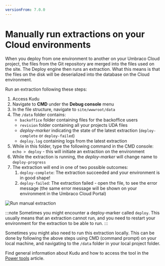 ```yaml
---
versionFrom: 7.0.0
---
```


# Manually run extractions on your Cloud environments

When you deploy from one environment to another on your Umbraco Cloud project, the files from the Git repository are merged into the files used on the site. The Deploy engine then runs an extraction. What this means is that the files on the disk will be deserialized into the database on the Cloud environment.

Run an extraction following these steps:

1. Access Kudu
2. Navigate to **CMD** under the **Debug console** menu
3. In the file structure, navigate to `site/wwwroot/data`
4. The `/data` folder contains:
    * `backoffice` folder containing files for the backoffice users
    * `revision` folder containing all your projects UDA files
    * *deploy-marker* indicating the state of the latest extraction (`deploy-complete` or `deploy-failed`)
    * `deploy.log` containing logs from the latest extraction
5. While in this folder, type the following command in the CMD console: `echo > deploy` - this will initiate an extraction on the environment
6. While the extraction is running, the *deploy-marker* will change name to `deploy-progress`
7. The extraction will end in one of two possible outcomes:
    1. `deploy-complete`: The extraction succeeded and your environment is in good shape!
    2. `deploy-failed`: The extraction failed - open the file, to see the error message (the same error message will be shown on your environment in the Umbraco Cloud Portal)

![Run manual extraction](images/manual-extraction.gif)

:::note
Sometimes you might encounter a deploy-marker called `deploy`. This usually means that an extraction cannot run, and you need to restart your environment for the extraction to be able to run.
:::

Sometimes you might also need to run this extraction locally. This can be done by following the above steps using CMD (command prompt) on your local machine, and navigating to the `/data` folder in your local project folder.

Find general information about Kudu and how to access the tool in the [Power tools](../) article.
